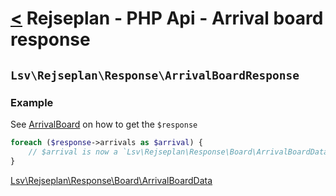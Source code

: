 [<](../index.md) Rejseplan - PHP Api - Arrival board response
=============================================================

## `Lsv\Rejseplan\Response\ArrivalBoardResponse`

### Example

See [ArrivalBoard](../ArrivalBoard.md) on how to get the `$response`

```php
foreach ($response->arrivals as $arrival) {
    // $arrival is now a `Lsv\Rejseplan\Response\Board\ArrivalBoardData`
}
```

[Lsv\Rejseplan\Response\Board\ArrivalBoardData](Board/ArrivalBoardData.md)
 

